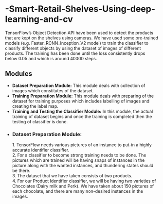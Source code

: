 # -Smart-Retail-Shelves-Using-deep-learning-and-cv
TensorFlow’s Object Detection API have been used to detect the products that are kept on the shelves using cameras. We have used some pre-trained models (e.g. Faster_RCNN_Inception_V2 model) to train the classifier to classify different objects by using the dataset of images of different products. The training has been done until the loss consistently drops below 0.05 and which is around 40000 steps. 
## Modules
<ul>
<li><b>Dataset Preparation Module:</b> This module deals with collection of images which
constitutes of the dataset.</li>
<li><b>Training Preparation Module:</b> This module deals with preparing of the dataset for
training purposes which includes labelling of images and creating the label map.</li>
<li><b>Training and Testing the Classifier Module:</b> In this module, the actual training of
dataset begins and once the training is completed then the testing of classifier is
done.</li>
</ul>
<ul>
<li><h3>Dataset Preparation Module:</h3></li>
1. TensorFlow needs various pictures of an instance to put-in a highly accurate identifier
classifier.<br>
2. For a classifier to become strong training needs to be done. The pictures which are
trained will be having snaps of instances in the picture along with the wanted
instances, and thundering states should be there.<br>
3. The dataset that we have taken consists of two products.<br>
4. For our Product Identifier classifier, we will be having two varieties of Chocolates
(Dairy milk and Perk). We have taken about 150 pictures of each chocolate, and there
are many non-desired instances in the images.<br>

